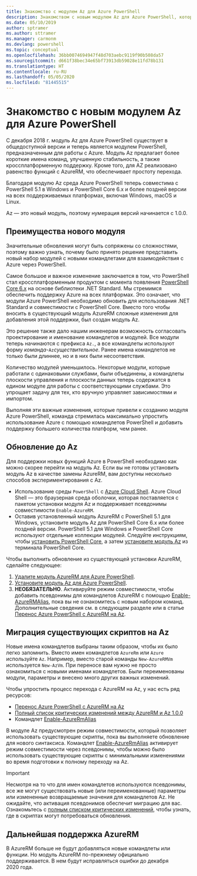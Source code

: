 ```yaml
---
title: Знакомство с модулем Az для Azure PowerShell
description: Знакомством с новым модулем Az для Azure PowerShell, который заменяет модуль AzureRM.
ms.date: 05/10/2019
author: sptramer
ms.author: sttramer
ms.manager: carmonm
ms.devlang: powershell
ms.topic: conceptual
ms.openlocfilehash: 36bb0074694947f48d703aebc9119f90b508da57
ms.sourcegitcommit: d661f38bec34e65bf73913db59028e11fd78b131
ms.translationtype: HT
ms.contentlocale: ru-RU
ms.lasthandoff: 05/05/2020
ms.locfileid: "81445515"
---
```

# <a name="introducing-the-new-azure-powershell-az-module"></a>Знакомство с новым модулем Az для Azure PowerShell

С декабря 2018 г. модуль Az для Azure PowerShell существует в общедоступной версии и теперь является модулем PowerShell, предназначенным для работы с Azure. Модуль Az предлагает более короткие имена команд, улучшенную стабильность, а также кроссплатформенную поддержку. Кроме того, для AZ реализовано равенство функций с AzureRM, что обеспечивает простоту перехода.

Благодаря модулю Az среда Azure PowerShell теперь совместима с PowerShell 5.1 в Windows и PowerShell Core 6.x и более поздней версии на всех поддерживаемых платформах, включая Windows, macOS и Linux.

Az — это новый модуль, поэтому нумерация версий начинается с 1.0.0.

## <a name="why-a-new-module"></a>Преимущества нового модуля

Значительные обновления могут быть сопряжены со сложностями, поэтому важно узнать, почему было принято решение представить новый набор модулей с новыми командлетами для взаимодействия с Azure через PowerShell.

Самое большое и важное изменение заключается в том, что PowerShell стал кроссплатформенным продуктом с момента появления [PowerShell Core 6.x](/powershell/scripting/overview) на основе библиотеки .NET Standard.
Мы стремимся обеспечить поддержку Azure на всех платформах. Это означает, что модули Azure PowerShell необходимо обновить для использования .NET Standard и совместимости с PowerShell Core. Вместо того чтобы вносить в существующий модуль AzureRM сложные изменения для добавления этой поддержки, был создан модуль Az.

Это решение также дало нашим инженерам возможность согласовать проектирование и именование командлетов и модулей. Все модули теперь начинаются с префикса `Az.`, а все командлеты используют форму _команда_-`Az`_существительное_. Ранее имена командлетов не только были длиннее, но и в них были несоответствия.

Количество модулей уменьшилось. Некоторые модули, которые работали с одинаковыми службами, были объединены, а командлеты плоскости управления и плоскости данных теперь содержатся в едином модуле для работы с соответствующими службами. Это упрощает задачу для тех, кто вручную управляет зависимостями и импортом.

Выполняя эти важные изменения, которые привели к созданию модуля Azure PowerShell, команда стремилась максимально упростить использование Azure с помощью командлетов PowerShell и добавить поддержку большего количества платформ, чем ранее.

## <a name="upgrade-to-az"></a>Обновление до Az

Для поддержки новых функций Azure в PowerShell необходимо как можно скорее перейти на модуль Az. Если вы не готовы установить модуль Az в качестве замены AzureRM, вам доступны несколько способов экспериментирования с Az.

* Использование среды `PowerShell` с [Azure Cloud Shell](https://docs.microsoft.com/azure/cloud-shell/overview).
  Azure Cloud Shell — это браузерная среда оболочки, которая поставляется с пакетом установки модуля Az и поддерживает псевдонимы совместимости `Enable-AzureRM`.
* Оставив установленный модуль AzureRM с PowerShell 5.1 для Windows, установите модуль Az для PowerShell Core 6.x или более поздней версии. PowerShell 5.1 для Windows и PowerShell Core используют отдельные коллекции модулей. Следуйте инструкциям, чтобы [установить PowerShell Core](/powershell/scripting/install/installing-powershell-core-on-windows), а затем [установите модуль Az](install-az-ps.md) из терминала PowerShell Core.

Чтобы выполнить обновление из существующей установки AzureRM, сделайте следующее:

1. [Удалите модуль AzureRM для Azure PowerShell](/powershell/azure/uninstall-az-ps#uninstall-the-azurerm-module).
2. [Установите модуль Az для Azure PowerShell](install-az-ps.md).
3. __НЕОБЯЗАТЕЛЬНО__. Активируйте режим совместимости, чтобы добавить псевдонимы для командлетов AzureRM с помощью [Enable-AzureRMAlias](/powershell/module/az.accounts/enable-azurermalias), пока вы не ознакомитесь с новым набором команд. Дополнительные сведения см. в следующем разделе или в статье [Перенос Azure PowerShell с AzureRM на Az](migrate-from-azurerm-to-az.md).

## <a name="migrate-existing-scripts-to-az"></a>Миграция существующих скриптов на Az

Новые имена командлетов выбраны таким образом, чтобы их было легко запомнить. Вместо имен командлетов `AzureRm` или `Azure` используйте `Az`. Например, вместо старой команды `New-AzureRMVm` используется `New-AzVm`.
При переносе вам нужно не просто ознакомиться с новыми именами командлетов. Были переименованы модули, параметры и внесено много других важных изменений.

Чтобы упростить процесс перехода с AzureRM на Az, у нас есть ряд ресурсов:

* [Перенос Azure PowerShell с AzureRM на Az](migrate-from-azurerm-to-az.md)
* [Полный список критических изменений между AzureRM и Az 1.0.0](migrate-az-1.0.0.md)
* Командлет [Enable-AzureRmAlias](/powershell/module/az.accounts/enable-azurermalias)

В модуле Az предусмотрен режим совместимости, который позволяет использовать существующие скрипты, пока вы выполняете обновление для нового синтаксиса. Командлет [Enable-AzureRmAlias](/powershell/module/az.accounts/enable-azurermalias) активирует режим совместимости через псевдонимы, чтобы можно было использовать существующие скрипты с минимальными изменениями во время подготовки к полному переходу на Az.

> [!IMPORTANT]
> Несмотря на то что для имен командлетов используются псевдонимы, все же могут существовать новые (или переименованные) параметры или измененные возвращаемые значения для командлетов Az. Не ожидайте, что активация псевдонимов обеспечит миграцию для вас. Ознакомьтесь с [полным списком критических изменений](migrate-az-1.0.0.md), чтобы узнать, где в скриптах могут потребоваться обновления.

## <a name="continued-support-for-azurerm"></a>Дальнейшая поддержка AzureRM

В AzureRM больше не будут добавляться новые командлеты или функции. Но модуль AzureRM по-прежнему официально поддерживается. В нем будут исправляться ошибки до декабря 2020 года.
